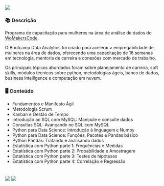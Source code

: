 ![](https://uploaddeimagens.com.br/images/003/614/714/original/logo.png?1641334938)


### 📚  Descrição

Programa de capacitação para mulheres na área de análise de dados do [WoMakersCode](https://womakerscode.org/bootcamp-dados).

O Bootcamp Data Analytics foi criado para acelerar a empregabilidade de mulheres na área de dados, oferecendo uma capacitação de 16 semanas em tecnologia, mentoria de carreira e conexões com mercado de trabalho.

Os principais tópicos abordados foram sobre planejamento de carreira, soft skills, módulos técnicos sobre python, metodologias ágeis, banco de dados, business intelligence e computação em nuvem.

### 🖥️  Conteúdo 

- Fundamentos e Manifesto Ágil
- Metodologia Scrum
- Kanban e Gestão de Tempo
- Introdução ao SQL com MySQL: Manipule e consulte dados
- Consultas SQL: Avançando no SQL com MySQL
- Python para Data Science: Introdução à linguagem e Numpy
- Python para Data Science: Funções, Pacotes e Pandas básico
- Python Pandas: Tratando e analisando dados
- Estatística com Python parte 1: Frequências e Medidas
- Estatística com Python parte 2: Probabilidade e Amostragem
- Estatística com Python parte 3: Testes de hipóteses
- Estatística com Python parte 4: Correlação e Regressão


#

<div>
  <a href="https://www.linkedin.com/in/claudia-anjos/" target="_blank"><img src="https://img.shields.io/badge/-LinkedIn-%230077B5?style=for-the-badge&logo=linkedin&logoColor=white" target="_blank"></a>
  <a href="https://medium.com/@ndosanjosc" target="_blank"><img src="https://img.shields.io/badge/Medium-12100E?style=for-the-badge&logo=medium&logoColor=white"></a>
</div>
